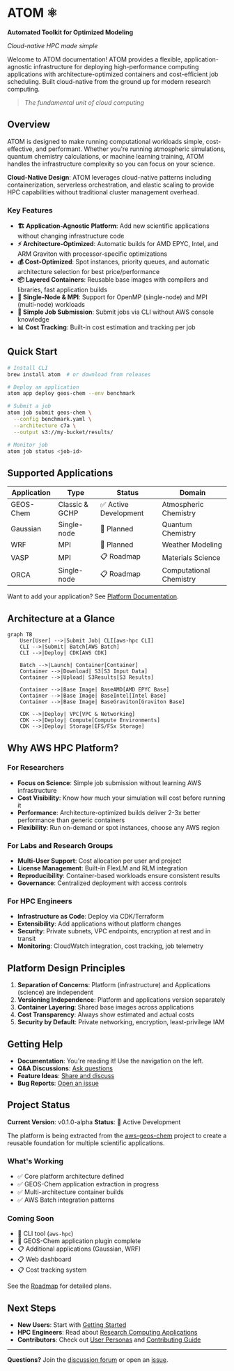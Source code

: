# ATOM ⚛️

**Automated Toolkit for Optimized Modeling**

*Cloud-native HPC made simple*

Welcome to ATOM documentation! ATOM provides a flexible, application-agnostic infrastructure for deploying high-performance computing applications with architecture-optimized containers and cost-efficient job scheduling. Built cloud-native from the ground up for modern research computing.

> *The fundamental unit of cloud computing*

## Overview

ATOM is designed to make running computational workloads simple, cost-effective, and performant. Whether you're running atmospheric simulations, quantum chemistry calculations, or machine learning training, ATOM handles the infrastructure complexity so you can focus on your science.

**Cloud-Native Design**: ATOM leverages cloud-native patterns including containerization, serverless orchestration, and elastic scaling to provide HPC capabilities without traditional cluster management overhead.

### Key Features

- **🏗️ Application-Agnostic Platform**: Add new scientific applications without changing infrastructure code
- **⚡ Architecture-Optimized**: Automatic builds for AMD EPYC, Intel, and ARM Graviton with processor-specific optimizations
- **💰 Cost-Optimized**: Spot instances, priority queues, and automatic architecture selection for best price/performance
- **📦 Layered Containers**: Reusable base images with compilers and libraries, fast application builds
- **🔧 Single-Node & MPI**: Support for OpenMP (single-node) and MPI (multi-node) workloads
- **🎯 Simple Job Submission**: Submit jobs via CLI without AWS console knowledge
- **📊 Cost Tracking**: Built-in cost estimation and tracking per job

## Quick Start

```bash
# Install CLI
brew install atom  # or download from releases

# Deploy an application
atom app deploy geos-chem --env benchmark

# Submit a job
atom job submit geos-chem \
  --config benchmark.yaml \
  --architecture c7a \
  --output s3://my-bucket/results/

# Monitor job
atom job status <job-id>
```

## Supported Applications

| Application | Type | Status | Domain |
|------------|------|--------|--------|
| GEOS-Chem | Classic & GCHP | ✅ Active Development | Atmospheric Chemistry |
| Gaussian | Single-node | 🚧 Planned | Quantum Chemistry |
| WRF | MPI | 🚧 Planned | Weather Modeling |
| VASP | MPI | 📋 Roadmap | Materials Science |
| ORCA | Single-node | 📋 Roadmap | Computational Chemistry |

Want to add your application? See [Platform Documentation](platform/research-computing-applications.md).

## Architecture at a Glance

```mermaid
graph TB
    User[User] -->|Submit Job| CLI[aws-hpc CLI]
    CLI -->|Submit| Batch[AWS Batch]
    CLI -->|Deploy| CDK[AWS CDK]

    Batch -->|Launch| Container[Container]
    Container -->|Download| S3[S3 Input Data]
    Container -->|Upload| S3Results[S3 Results]

    Container -->|Base Image| BaseAMD[AMD EPYC Base]
    Container -->|Base Image| BaseIntel[Intel Base]
    Container -->|Base Image| BaseGraviton[Graviton Base]

    CDK -->|Deploy| VPC[VPC & Networking]
    CDK -->|Deploy| Compute[Compute Environments]
    CDK -->|Deploy| Storage[EFS/FSx Storage]
```

## Why AWS HPC Platform?

### For Researchers

- **Focus on Science**: Simple job submission without learning AWS infrastructure
- **Cost Visibility**: Know how much your simulation will cost before running it
- **Performance**: Architecture-optimized builds deliver 2-3x better performance than generic containers
- **Flexibility**: Run on-demand or spot instances, choose any AWS region

### For Labs and Research Groups

- **Multi-User Support**: Cost allocation per user and project
- **License Management**: Built-in FlexLM and RLM integration
- **Reproducibility**: Container-based workloads ensure consistent results
- **Governance**: Centralized deployment with access controls

### For HPC Engineers

- **Infrastructure as Code**: Deploy via CDK/Terraform
- **Extensibility**: Add applications without platform changes
- **Security**: Private subnets, VPC endpoints, encryption at rest and in transit
- **Monitoring**: CloudWatch integration, cost tracking, job telemetry

## Platform Design Principles

1. **Separation of Concerns**: Platform (infrastructure) and Applications (science) are independent
2. **Versioning Independence**: Platform and applications version separately
3. **Container Layering**: Shared base images across applications
4. **Cost Transparency**: Always show estimated and actual costs
5. **Security by Default**: Private networking, encryption, least-privilege IAM

## Getting Help

- **Documentation**: You're reading it! Use the navigation on the left.
- **Q&A Discussions**: [Ask questions](https://github.com/scttfrdmn/aws-hpc/discussions/categories/q-a)
- **Feature Ideas**: [Share and discuss](https://github.com/scttfrdmn/aws-hpc/discussions/categories/ideas)
- **Bug Reports**: [Open an issue](https://github.com/scttfrdmn/aws-hpc/issues/new/choose)

## Project Status

**Current Version**: v0.1.0-alpha
**Status**: 🚧 Active Development

The platform is being extracted from the [aws-geos-chem](https://github.com/scttfrdmn/aws-geos-chem) project to create a reusable foundation for multiple scientific applications.

### What's Working

- ✅ Core platform architecture defined
- ✅ GEOS-Chem application extraction in progress
- ✅ Multi-architecture container builds
- ✅ AWS Batch integration patterns

### Coming Soon

- 🚧 CLI tool (`aws-hpc`)
- 🚧 GEOS-Chem application plugin complete
- 📋 Additional applications (Gaussian, WRF)
- 📋 Web dashboard
- 📋 Cost tracking system

See the [Roadmap](https://github.com/scttfrdmn/aws-hpc/blob/main/ROADMAP.md) for detailed plans.

## Next Steps

- **New Users**: Start with [Getting Started](platform/getting-started.md)
- **HPC Engineers**: Read about [Research Computing Applications](platform/research-computing-applications.md)
- **Contributors**: Check out [User Personas](PERSONAS.md) and [Contributing Guide](https://github.com/scttfrdmn/aws-hpc/blob/main/CONTRIBUTING.md)

---

**Questions?** Join the [discussion forum](https://github.com/scttfrdmn/aws-hpc/discussions) or open an [issue](https://github.com/scttfrdmn/aws-hpc/issues).

